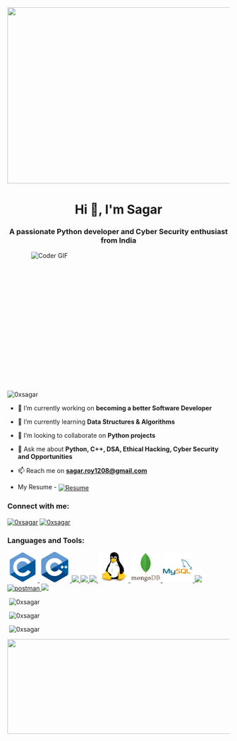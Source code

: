 <img height=400 width=1020 src="https://github.com/Anmol-Baranwal/Cool-GIFs-For-GitHub/assets/74038190/c288471c-be67-4fbb-af44-1c63ee9ed280" />
<h1 align="center">Hi 👋, I'm Sagar</h1>
<h3 align="center">A passionate Python developer and Cyber Security enthusiast from India</h3>

<img align="right" alt="Coder GIF" height=315 width=450 src="https://user-images.githubusercontent.com/74038190/238353480-219bcc70-f5dc-466b-9a60-29653d8e8433.gif" />

<p align="left"> <img src="https://komarev.com/ghpvc/?username=0xsagar&label=Profile%20views&color=0e75b6&style=flat" alt="0xsagar" /> </p>

- 🔭 I’m currently working on **becoming a better Software Developer**

- 🌱 I’m currently learning **Data Structures & Algorithms**

- 👯 I’m looking to collaborate on **Python projects**

- 💬 Ask me about **Python, C++, DSA, Ethical Hacking, Cyber Security and Opportunities**

- 📫 Reach me on **sagar.roy1208@gmail.com**

- My Resume -   <a href="https://drive.google.com/file/d/19J1ubuYWwZYQptzusxCLAM0vb_kDy6FG/view?usp=sharing" target="_blank"><img align="center" src="https://user-images.githubusercontent.com/74038190/216122069-5b8169d7-1d8e-4a13-b245-a8e4176c99f8.png" alt="Resume" height="40" width="40" /></a>


<h3 align="left">Connect with me:</h3>
<p align="left">
<a href="https://linkedin.com/in/0xsagar" target="blank"><img align="center" src="https://raw.githubusercontent.com/rahuldkjain/github-profile-readme-generator/master/src/images/icons/Social/linked-in-alt.svg" alt="0xsagar" height="30" width="40" /></a>
<a href="https://www.leetcode.com/0xsagar" target="blank"><img align="center" src="https://raw.githubusercontent.com/rahuldkjain/github-profile-readme-generator/master/src/images/icons/Social/leet-code.svg" alt="0xsagar" height="30" width="40" /></a>
</p>

<h3 align="left">Languages and Tools:</h3>
<p align="left"> <a href="https://www.cprogramming.com/" target="_blank" rel="noreferrer"> <img src="https://raw.githubusercontent.com/devicons/devicon/master/icons/c/c-original.svg" alt="c" width="69" height="69"/> </a> <a href="https://www.w3schools.com/cpp/" target="_blank" rel="noreferrer"> <img src="https://raw.githubusercontent.com/devicons/devicon/master/icons/cplusplus/cplusplus-original.svg" alt="cplusplus" width="69" height="69"/> </a> <a href="https://www.w3schools.com/css/" target="_blank" rel="noreferrer"> <img src="https://github.com/Anmol-Baranwal/Cool-GIFs-For-GitHub/assets/74038190/67f477ed-6624-42da-99f0-1a7b1a16eecb" width="69"> </a> <a href="https://git-scm.com/" target="_blank" rel="noreferrer"> <img src="https://user-images.githubusercontent.com/74038190/212257468-1e9a91f1-b626-4baa-b15d-5c385dfa7ed2.gif" width="69"> </a> <a href="https://www.w3.org/html/" target="_blank" rel="noreferrer"> <img src="https://github.com/Anmol-Baranwal/Cool-GIFs-For-GitHub/assets/74038190/29fd6286-4e7b-4d6c-818f-c4765d5e39a9" width="69"> </a> <a href="https://www.linux.org/" target="_blank" rel="noreferrer"> <img src="https://raw.githubusercontent.com/devicons/devicon/master/icons/linux/linux-original.svg" alt="linux" width="69" height="69"/> </a> <a href="https://www.mongodb.com/" target="_blank" rel="noreferrer"> <img src="https://raw.githubusercontent.com/devicons/devicon/master/icons/mongodb/mongodb-original-wordmark.svg" alt="mongodb" width="69" height="69"/> </a> <a href="https://www.mysql.com/" target="_blank" rel="noreferrer"> <img src="https://raw.githubusercontent.com/devicons/devicon/master/icons/mysql/mysql-original-wordmark.svg" alt="mysql" width="69" height="69"/> </a> <a href="https://nodejs.org" target="_blank" rel="noreferrer"> <img src="https://user-images.githubusercontent.com/74038190/212257460-738ff738-247f-4445-a718-cdd0ca76e2db.gif" width="69"> </a> <a href="https://postman.com" target="_blank" rel="noreferrer"> <img src="https://www.vectorlogo.zone/logos/getpostman/getpostman-icon.svg" alt="postman" width="69" height="69"/> </a> <a href="https://www.python.org" target="_blank" rel="noreferrer"> <img src="https://user-images.githubusercontent.com/74038190/212257472-08e52665-c503-4bd9-aa20-f5a4dae769b5.gif" width="69"> </a> </p>

<p>&nbsp;<img src="https://github-readme-stats.vercel.app/api/top-langs?username=0xsagar&show_icons=true&locale=en&layout=compact" alt="0xsagar" /> </p>

<p>&nbsp;<img src="https://github-readme-stats.vercel.app/api?username=0xsagar&show_icons=true&locale=en" alt="0xsagar" /></p>

<p>&nbsp;<img src="https://github-readme-streak-stats.herokuapp.com/?user=0xsagar&" alt="0xsagar" /></p>

<img height=215 width=1020 src="https://github.com/Anmol-Baranwal/Cool-GIFs-For-GitHub/assets/74038190/d48893bd-0757-481c-8d7e-ba3e163feae7" />

[comment]: <> (Source: https://github.com/Anmol-Baranwal/Cool-GIFs-For-GitHub/blob/main/README.md)
